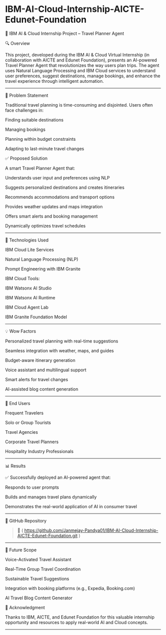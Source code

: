 # IBM-AI-Cloud-Internship-AICTE-Edunet-Foundation

📌 IBM AI & Cloud Internship Project – Travel Planner Agent

🔍 Overview

This project, developed during the IBM AI & Cloud Virtual Internship (in collaboration with AICTE and Edunet Foundation), presents an AI-powered Travel Planner Agent that revolutionizes the way users plan trips. The agent uses Natural Language Processing and IBM Cloud services to understand user preferences, suggest destinations, manage bookings, and enhance the travel experience through intelligent automation.


---

🧠 Problem Statement

Traditional travel planning is time-consuming and disjointed. Users often face challenges in:

Finding suitable destinations

Managing bookings

Planning within budget constraints

Adapting to last-minute travel changes


✅ Proposed Solution

A smart Travel Planner Agent that:

Understands user input and preferences using NLP

Suggests personalized destinations and creates itineraries

Recommends accommodations and transport options

Provides weather updates and maps integration

Offers smart alerts and booking management

Dynamically optimizes travel schedules



---

🧰 Technologies Used

IBM Cloud Lite Services

Natural Language Processing (NLP)

Prompt Engineering with IBM Granite

IBM Cloud Tools:

IBM Watsonx AI Studio

IBM Watsonx AI Runtime

IBM Cloud Agent Lab

IBM Granite Foundation Model




---

💡 Wow Factors

Personalized travel planning with real-time suggestions

Seamless integration with weather, maps, and guides

Budget-aware itinerary generation

Voice assistant and multilingual support

Smart alerts for travel changes

AI-assisted blog content generation



---

👥 End Users

Frequent Travelers

Solo or Group Tourists

Travel Agencies

Corporate Travel Planners

Hospitality Industry Professionals



---

📊 Results

✅ Successfully deployed an AI-powered agent that:

Responds to user prompts

Builds and manages travel plans dynamically

Demonstrates the real-world application of AI in consumer travel



---

🔗 GitHub Repository

> 🔗 ( https://github.com/Janmejay-Pandya01/IBM-AI-Cloud-Internship-AICTE-Edunet-Foundation.git )




---

🚀 Future Scope

Voice-Activated Travel Assistant

Real-Time Group Travel Coordination

Sustainable Travel Suggestions

Integration with booking platforms (e.g., Expedia, Booking.com)

AI Travel Blog Content Generator



🙏 Acknowledgment

Thanks to IBM, AICTE, and Edunet Foundation for this valuable internship opportunity and resources to apply real-world AI and Cloud concepts.


---

